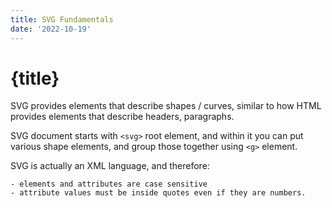```yaml
---
title: SVG Fundamentals
date: '2022-10-19'
---
```


<script>
    import GovtBalanceChart from './components/GovtBalanceChart.svelte';
    const data = [1,2,3,4,5];
</script>

# {title}

SVG provides elements that describe shapes / curves, similar to how HTML provides elements that describe headers, paragraphs.

SVG document starts with `<svg>` root element, and within it you can put various shape elements, and group those together using `<g>` element.

SVG is actually an XML language, and therefore:

    - elements and attributes are case sensitive
    - attribute values must be inside quotes even if they are numbers.

<GovtBalanceChart/>
